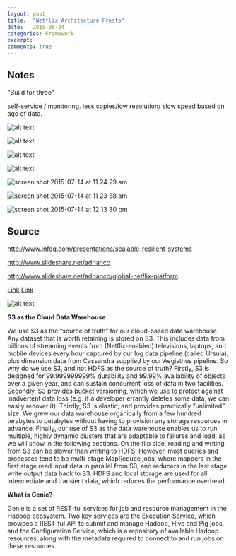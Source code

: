 ```yaml
---
layout: post
title:  "Netflix Architecture Presto"
date:   2015-06-24
categories: Framework
excerpt: 
comments: true
---
```


## Notes ##

"Build for three"

self-service / monitoring. less copies/low resolution/ slow speed based on age of data.

![alt text](https://cloud.githubusercontent.com/assets/5607138/8680553/f1b130b4-2a16-11e5-89c5-4af82dccd387.png)

![alt text](https://cloud.githubusercontent.com/assets/5607138/8680552/f1b14e3c-2a16-11e5-9d4b-4bf70cc8ea6c.png)

![alt text](https://cloud.githubusercontent.com/assets/5607138/8680551/f1b0a4fa-2a16-11e5-83f8-a76e06bf7877.png)

![alt text](https://cloud.githubusercontent.com/assets/5607138/8680554/f1b1d726-2a16-11e5-937f-51359343c6ca.png)

![screen shot 2015-07-14 at 11 24 29 am](https://cloud.githubusercontent.com/assets/5607138/8682398/a5e49170-2a21-11e5-95a5-8e722b3b91fc.png)

![screen shot 2015-07-14 at 11 23 38 am](https://cloud.githubusercontent.com/assets/5607138/8682399/a5e54af2-2a21-11e5-9092-c7a37713dfeb.png)

![screen shot 2015-07-14 at 12 13 30 pm](https://cloud.githubusercontent.com/assets/5607138/8682426/c778df94-2a21-11e5-91c3-e0e269a63ee9.png)

## Source ##
http://www.infoq.com/presentations/scalable-resilient-systems

http://www.slideshare.net/adrianco

http://www.slideshare.net/adrianco/global-netflix-platform


[Link](http://techblog.netflix.com/2013/01/hadoop-platform-as-service-in-cloud.html)
[Link](http://techblog.netflix.com/2014/10/using-presto-in-our-big-data-platform.html)

![alt text](https://cloud.githubusercontent.com/assets/5607138/8345146/e0a065e6-1a9f-11e5-8547-a96729c53f00.png)

**S3 as the Cloud Data Warehouse**

We use S3 as the “source of truth” for our cloud-based data warehouse. Any dataset that is worth retaining is stored on S3. This includes data from billions of streaming events from (Netflix-enabled) televisions, laptops, and mobile devices every hour captured by our log data pipeline (called Ursula), plus dimension data from Cassandra supplied by our Aegisthus pipeline. So why do we use S3, and not HDFS as the source of truth? Firstly, S3 is designed for 99.999999999% durability and 99.99% availability of objects over a given year, and can sustain concurrent loss of data in two facilities. Secondly, S3 provides bucket versioning, which we use to protect against inadvertent data loss (e.g. if a developer errantly deletes some data, we can easily recover it). Thirdly, S3 is elastic, and provides practically “unlimited” size. We grew our data warehouse organically from a few hundred terabytes to petabytes without having to provision any storage resources in advance. Finally, our use of S3 as the data warehouse enables us to run multiple, highly dynamic clusters that are adaptable to failures and load, as we will show in the following sections. On the flip side, reading and writing from S3 can be slower than writing to HDFS. However, most queries and processes tend to be multi-stage MapReduce jobs, where mappers in the first stage read input data in parallel from S3, and reducers in the last stage write output data back to S3. HDFS and local storage are used for all intermediate and transient data, which reduces the performance overhead.

**What is Genie?**

Genie is a set of REST-ful services for job and resource management in the Hadoop ecosystem. Two key services are the Execution Service, which provides a REST-ful API to submit and manage Hadoop, Hive and Pig jobs, and the Configuration Service, which is a repository of available Hadoop resources, along with the metadata required to connect to and run jobs on these resources.
